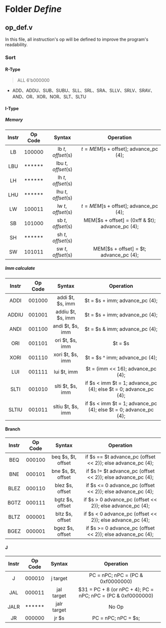 # Folder *Define*

## op_def.v

In this file, all instruction's op will be defined to improve the program's readability.

### Sort

#### R-Type

> ALL 6'b000000

- ADD、ADDU、SUB、SUBU、SLL、SRL、SRA、SLLV、SRLV、SRAV、AND、OR、XOR、NOR、SLT、SLTU

#### I-Type

##### Memory

| Instr     | Op Code   | Syntax            | Operation |
| :---:     | :-----:   | :----:            | :-------: |
| LB        | 100000    | lb $t, offset($s) | $t = MEM[$s + offset]; advance_pc (4);|
| LBU       | ******    | lbu $t, offset($s)| |
| LH        | ******    | lh $t, offset($s) | |
| LHU       | ******    | lhu $t, offset($s)| |
| LW        | 100011    | lw $t, offset($s) | $t = MEM[$s + offset]; advance_pc (4);|
| SB        | 101000    | sb $t, offset($s) | MEM[$s + offset] = (0xff & $t); advance_pc (4);|
| SH        | ******    | sh $t, offset($s) | |
| SW        | 101011    | sw $t, offset($s) | MEM[$s + offset] = $t; advance_pc (4);|

##### Imm calculate

| Instr     | Op Code   | Syntax            | Operation |
| :---:     | :-----:   | :----:            | :-------: |
| ADDI      | 001000    | addi $t, $s, imm  | $t = $s + imm; advance_pc (4);|
| ADDIU     | 001001    | addiu $t, $s, imm | $t = $s + imm; advance_pc (4);|
| ANDI      | 001100    | andi $t, $s, imm  | $t = $s & imm; advance_pc (4);|
| ORI       | 001101    | ori $t, $s, imm   | $t = $s | imm; advance_pc (4);|
| XORI      | 001110    | xori $t, $s, imm  | $t = $s ^ imm; advance_pc (4);|
| LUI       | 001111    | lui $t, imm       | $t = (imm << 16); advance_pc (4);|
| SLTI      | 001010    | slti $t, $s, imm  | if $s < imm $t = 1; advance_pc (4); else $t = 0; advance_pc (4);|
| SLTIU         | 001011    | sltiu $t, $s, imm | if $s < imm $t = 1; advance_pc (4); else $t = 0; advance_pc (4);|

#### Branch

| Instr     | Op Code   | Syntax            | Operation |
| :---:     | :-----:   | :----:            | :-------: |
| BEQ       | 000100    | beq $s, $t, offset| if $s == $t advance_pc (offset << 2)); else advance_pc (4);|
| BNE       | 000101    | bne $s, $t, offset| if $s != $t advance_pc (offset << 2)); else advance_pc (4);|
| BLEZ      | 000110    | blez $s, offset   | if $s <= 0 advance_pc (offset << 2)); else advance_pc (4);|
| BGTZ      | 000111    | bgtz $s, offset   | if $s > 0 advance_pc (offset << 2)); else advance_pc (4);|
| BLTZ      | 000001    | bltz $s, offset   | if $s < 0 advance_pc (offset << 2)); else advance_pc (4);|
| BGEZ      | 000001    | bgez $s, offset   | if $s >= 0 advance_pc (offset << 2)); else advance_pc (4);|

#### J

| Instr     | Op Code   | Syntax        | Operation |
| :---:     | :-----:   | :----:        | :-------: |
| J         | 000010    | j target      | PC = nPC; nPC = (PC & 0xf0000000) | (target << 2);|
| JAL       | 000011    | jal target    | $31 = PC + 8 (or nPC + 4); PC = nPC; nPC = (PC & 0xf0000000) | (target << 2);|
| JALR      | ******    | jalr target   | No Op |
| JR        | 000000    | jr $s         | PC = nPC; nPC = $s;|
